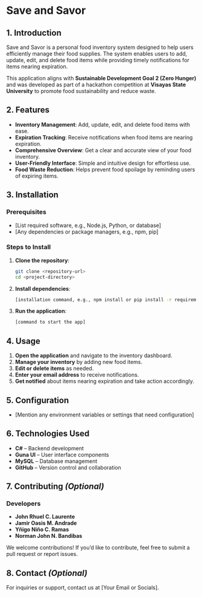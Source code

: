 # **Save and Savor**

## **1. Introduction**
Save and Savor is a personal food inventory system designed to help users efficiently manage their food supplies. The system enables users to add, update, edit, and delete food items while providing timely notifications for items nearing expiration. 

This application aligns with **Sustainable Development Goal 2 (Zero Hunger)** and was developed as part of a hackathon competition at **Visayas State University** to promote food sustainability and reduce waste.

## **2. Features**
- **Inventory Management**: Add, update, edit, and delete food items with ease.
- **Expiration Tracking**: Receive notifications when food items are nearing expiration.
- **Comprehensive Overview**: Get a clear and accurate view of your food inventory.
- **User-Friendly Interface**: Simple and intuitive design for effortless use.
- **Food Waste Reduction**: Helps prevent food spoilage by reminding users of expiring items.

## **3. Installation**
### **Prerequisites**
- [List required software, e.g., Node.js, Python, or database]
- [Any dependencies or package managers, e.g., npm, pip]

### **Steps to Install**
1. **Clone the repository**:
   ```bash
   git clone <repository-url>
   cd <project-directory>
   ```  
2. **Install dependencies**:
   ```bash
   [installation command, e.g., npm install or pip install -r requirements.txt]
   ```  
3. **Run the application**:
   ```bash
   [command to start the app]
   ```  

## **4. Usage**
1. **Open the application** and navigate to the inventory dashboard.  
2. **Manage your inventory** by adding new food items.  
3. **Edit or delete items** as needed.  
4. **Enter your email address** to receive notifications.  
5. **Get notified** about items nearing expiration and take action accordingly.  

## **5. Configuration**
- [Mention any environment variables or settings that need configuration]

## **6. Technologies Used**
- **C#** – Backend development
- **Guna UI** – User interface components
- **MySQL** – Database management
- **GitHub** – Version control and collaboration

## **7. Contributing** *(Optional)*
### **Developers**
- **John Rhuel C. Laurente**
- **Jamir Oasis M. Andrade**
- **Yñigo Niño C. Ramas**
- **Norman John N. Bandibas**

We welcome contributions! If you’d like to contribute, feel free to submit a pull request or report issues.

## **8. Contact** *(Optional)*
For inquiries or support, contact us at [Your Email or Socials].

